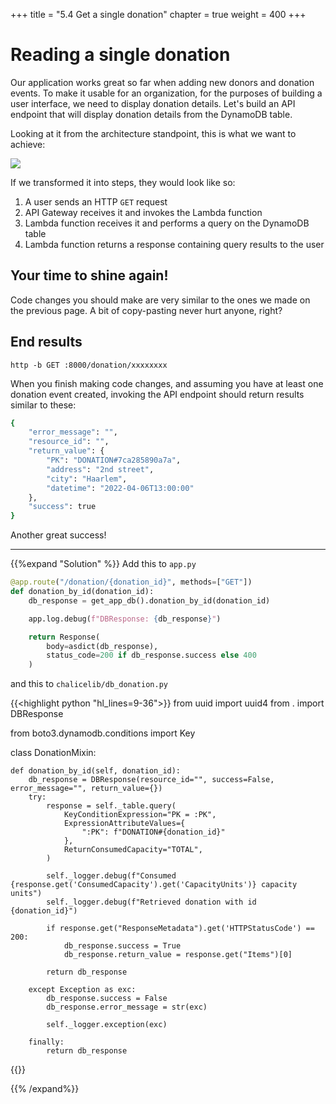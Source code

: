 +++
title = "5.4 Get a single donation"
chapter = true
weight = 400
+++

# Reading a single donation

Our application works great so far when adding new donors and donation events. To make it usable for an organization, 
for the purposes of building a user interface, we need to display donation details. Let's build an API endpoint that will
display donation details from the DynamoDB table.

Looking at it from the architecture standpoint, this is what we want to achieve:

![](/images/donor_signup_db_arch_reading.png)

If we transformed it into steps, they would look like so:

1. A user sends an HTTP `GET` request
2. API Gateway receives it and invokes the Lambda function
3. Lambda function receives it and performs a query on the DynamoDB table
4. Lambda function returns a response containing query results to the user

## Your time to shine again!

Code changes you should make are very similar to the ones we made on the previous page. A bit of copy-pasting
never hurt anyone, right?

## End results

`http -b GET :8000/donation/xxxxxxxx`

When you finish making code changes, and assuming you have at least one donation event created, invoking the API endpoint
should return results similar to these:

```bash
{
    "error_message": "",
    "resource_id": "",
    "return_value": {
        "PK": "DONATION#7ca285890a7a",
        "address": "2nd street",
        "city": "Haarlem",
        "datetime": "2022-04-06T13:00:00"
    },
    "success": true
}
```

Another great success!

***

{{%expand "Solution" %}}
Add this to `app.py`

```python
@app.route("/donation/{donation_id}", methods=["GET"])
def donation_by_id(donation_id):
    db_response = get_app_db().donation_by_id(donation_id)

    app.log.debug(f"DBResponse: {db_response}")

    return Response(
        body=asdict(db_response),
        status_code=200 if db_response.success else 400
    )
```

and this to `chalicelib/db_donation.py`

{{<highlight python "hl_lines=9-36">}}
from uuid import uuid4
from . import DBResponse

from boto3.dynamodb.conditions import Key


class DonationMixin:

    def donation_by_id(self, donation_id):
        db_response = DBResponse(resource_id="", success=False, error_message="", return_value={})
        try:
            response = self._table.query(
                KeyConditionExpression="PK = :PK",
                ExpressionAttributeValues={
                    ":PK": f"DONATION#{donation_id}"
                },
                ReturnConsumedCapacity="TOTAL",
            )

            self._logger.debug(f"Consumed {response.get('ConsumedCapacity').get('CapacityUnits')} capacity units")
            self._logger.debug(f"Retrieved donation with id {donation_id}")

            if response.get("ResponseMetadata").get('HTTPStatusCode') == 200:
                db_response.success = True
                db_response.return_value = response.get("Items")[0]

            return db_response

        except Exception as exc:
            db_response.success = False
            db_response.error_message = str(exc)

            self._logger.exception(exc)

        finally:
            return db_response
{{</highlight>}}

{{% /expand%}}